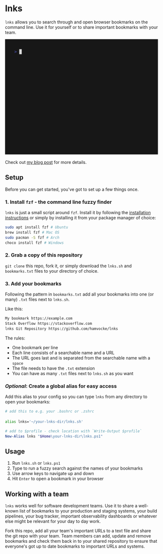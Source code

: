 # lnks

`lnks` allows you to search through and open browser bookmarks on the command line. Use it for yourself or to share important bookmarks with your team.

![lnks demo](/demo/demo.gif)

Check out [my blog post](https://www.hamvocke.com/blog/lnks-command-line-bookmarks/) for more details.

## Setup

Before you can get started, you've got to set up a few things once.

### 1. Install `fzf` - the command line fuzzy finder

`lnks` is just a small script around `fzf`. Install it by following the [installation instructions](https://github.com/junegunn/fzf#installation) or simply by installing it from your package manager of choice:

```bash
sudo apt install fzf # Ubuntu
brew install fzf # Mac OS
sudo pacman -S fzf # Arch
choco install fzf # Windows
```

### 2. Grab a copy of this repository

`git clone` this repo, fork it, or simply download the `lnks.sh` and `bookmarks.txt` files to your directory of choice.


### 3. Add your bookmarks

Following the pattern in `bookmarks.txt` add all your bookmarks into one (or many) `.txt` files next to `lnks.sh`.

Like this:

```txt
My bookmark https://example.com
Stack Overflow https://stackoverflow.com
lnks Git Repository https://github.com/hamvocke/lnks
```

The rules:

* One bookmark per line
* Each line consists of a searchable name and a URL
* The URL goes last and is separated from the searchable name with a `space`
* The file needs to have the `.txt` extension
* You can have as many `.txt` files next to `lnks.sh` as you want


### _Optional_: Create a global alias for easy access

Add this alias to your config so you can type `lnks` from any directory to open your bookmarks:


```bash
# add this to e.g. your .bashrc or .zshrc

alias lnks='~/your-lnks-dir/lnks.sh'
```

```powershell
# add to $profile - check location with `Write-Output $profile`
New-Alias lnks "$Home\your-lnks-dir\lnks.ps1"
```

## Usage

1. Run `lnks.sh` or `lnks.ps1`
2. Type to run a fuzzy search against the names of your bookmarks
3. Use arrow keys to navigate up and down
4. Hit `Enter` to open a bookmark in your browser


## Working with a team

`lnks` works well for software development teams. Use it to share a well-known list of bookmarks to your production and staging systems, your build pipelines, your bug tracker, important observability dashboards or whatever else might be relevant for your day to day work.

Fork this repo, add all your team's important URLs to a text file and share the git repo with your team. Team members can add, update and remove bookmarks and check them back in to your shared repository to ensure that everyone's got up to date bookmarks to important URLs and systems.
